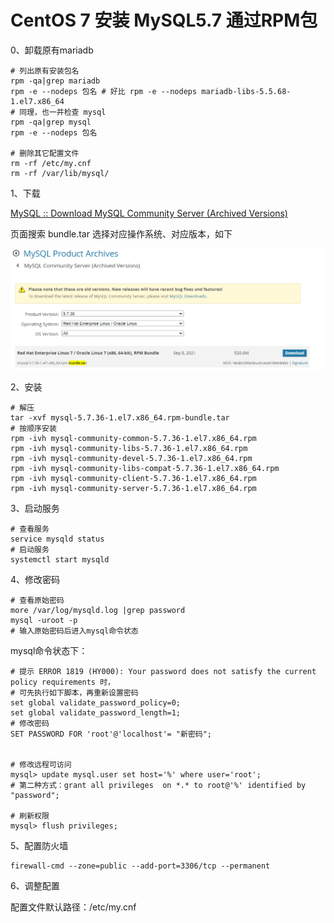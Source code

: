# CentOS 7  安装 MySQL5.7 通过RPM包

0、卸载原有mariadb

```shell
# 列出原有安装包名
rpm -qa|grep mariadb
rpm -e --nodeps 包名 # 好比 rpm -e --nodeps mariadb-libs-5.5.68-1.el7.x86_64
# 同理，也一并检查 mysql
rpm -qa|grep mysql
rpm -e --nodeps 包名

# 删除其它配置文件
rm -rf /etc/my.cnf
rm -rf /var/lib/mysql/
```

1、下载

[MySQL :: Download MySQL Community Server (Archived Versions)](https://downloads.mysql.com/archives/community/)

页面搜索 bundle.tar 选择对应操作系统、对应版本，如下 

![image-20220404205320362](CentOS7-MySQL57.assets/image-20220404205320362.png)

2、安装

```shell
# 解压
tar -xvf mysql-5.7.36-1.el7.x86_64.rpm-bundle.tar
# 按顺序安装
rpm -ivh mysql-community-common-5.7.36-1.el7.x86_64.rpm
rpm -ivh mysql-community-libs-5.7.36-1.el7.x86_64.rpm
rpm -ivh mysql-community-devel-5.7.36-1.el7.x86_64.rpm
rpm -ivh mysql-community-libs-compat-5.7.36-1.el7.x86_64.rpm
rpm -ivh mysql-community-client-5.7.36-1.el7.x86_64.rpm
rpm -ivh mysql-community-server-5.7.36-1.el7.x86_64.rpm
```

3、启动服务

```shell
# 查看服务
service mysqld status
# 启动服务
systemctl start mysqld
```

4、修改密码

```shell
# 查看原始密码
more /var/log/mysqld.log |grep password
mysql -uroot -p
# 输入原始密码后进入mysql命令状态
```

mysql命令状态下：

```mysql
# 提示 ERROR 1819 (HY000): Your password does not satisfy the current policy requirements 时，
# 可先执行如下脚本，再重新设置密码
set global validate_password_policy=0;
set global validate_password_length=1;
# 修改密码
SET PASSWORD FOR 'root'@'localhost'= "新密码";


# 修改远程可访问
mysql> update mysql.user set host='%' where user='root';
# 第二种方式：grant all privileges  on *.* to root@'%' identified by "password";

# 刷新权限
mysql> flush privileges;

```

5、配置防火墙

```shell
firewall-cmd --zone=public --add-port=3306/tcp --permanent
```

6、调整配置

配置文件默认路径：/etc/my.cnf

